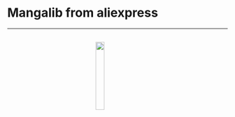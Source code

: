 <h1>Mangalib from aliexpress</h1>
<hr>
<img class="displayed" style="width: 20%; height: 20%; display: block; margin-left: auto; margin-right: auto; margin-top: 30px;" src="https://img.mobigama.net/app/9095-mangalib/1_mangalib.png"/>
